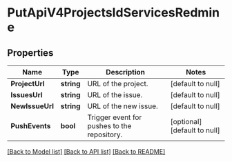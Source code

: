# PutApiV4ProjectsIdServicesRedmine

## Properties
Name | Type | Description | Notes
------------ | ------------- | ------------- | -------------
**ProjectUrl** | **string** | URL of the project. | [default to null]
**IssuesUrl** | **string** | URL of the issue. | [default to null]
**NewIssueUrl** | **string** | URL of the new issue. | [default to null]
**PushEvents** | **bool** | Trigger event for pushes to the repository. | [optional] [default to null]

[[Back to Model list]](../README.md#documentation-for-models) [[Back to API list]](../README.md#documentation-for-api-endpoints) [[Back to README]](../README.md)


